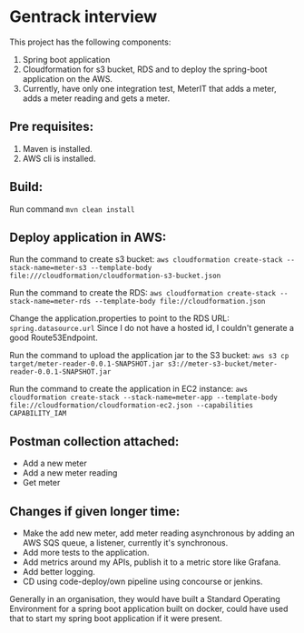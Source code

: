 # Gentrack interview

This project has the following components:
1. Spring boot application
2. Cloudformation for s3 bucket, RDS and to deploy the spring-boot application on the AWS.
3. Currently, have only one integration test, MeterIT that adds a meter, adds a meter reading and gets a meter. 

## Pre requisites:

1. Maven is installed.
2. AWS cli is installed.

## Build:

Run command ```mvn clean install```

## Deploy application in AWS:

Run the command to create s3 bucket: ```aws cloudformation create-stack --stack-name=meter-s3 --template-body file:///cloudformation/cloudformation-s3-bucket.json```

Run the command to create the RDS: ```aws cloudformation create-stack --stack-name=meter-rds --template-body file://cloudformation.json```

Change the application.properties to point to the RDS URL: `spring.datasource.url`
Since I do not have a hosted id, I couldn't generate a good Route53Endpoint. 

Run the command to upload the application jar to the S3 bucket: ```aws s3 cp target/meter-reader-0.0.1-SNAPSHOT.jar s3://meter-s3-bucket/meter-reader-0.0.1-SNAPSHOT.jar```

Run the command to create the application in EC2 instance: ```aws cloudformation create-stack --stack-name=meter-app --template-body file://cloudformation/cloudformation-ec2.json --capabilities CAPABILITY_IAM```


## Postman collection attached:

* Add a new meter
* Add a new meter reading
* Get meter

## Changes if given longer time:

* Make the add new meter, add meter reading asynchronous by adding an AWS SQS queue, a listener, currently it's synchronous.
* Add more tests to the application.
* Add metrics around my APIs, publish it to a metric store like Grafana.
* Add better logging.
* CD using code-deploy/own pipeline using concourse or jenkins.

Generally in an organisation, they would have built a Standard Operating Environment for a spring boot application built on 
docker, could have used that to start my spring boot application if it were present.